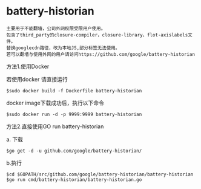 # battery-historian

	主要用于不能翻墙，公司外网权限受限用户使用。
	包含了third_party的closure-compiler，closure-library，flot-axislabels文件。
	替换googlecdn路径，改为本地JS,部分标签无法使用。
	若可以翻墙与使用外网的用户请访问https://github.com/google/battery-historian


方法1.使用Docker

若使用docker 请直接运行

	$sudo docker build -f Dockerfile battery-historian

docker image下载成功后，执行以下命令 

	$sudo docker run -d -p 9999:9999 battery-historian

方法2.直接使用GO run battery-historian

a. 下载

	$go get -d -u github.com/google/battery-historian/
	
b.执行

	$cd $GOPATH/src/github.com/google/battery-historian/battery-historian
	$go run cmd/battery-historian/battery-historian.go
